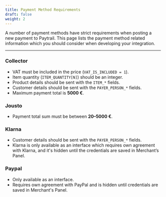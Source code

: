 ```yaml
---
title: Payment Method Requirements
draft: false
weight: 2
---
```


A number of payment methods have strict requirements when posting a new payment to Paytrail. This page lists the payment method related information which you should consider when developing your integration.

***

### Collector

* VAT must be included in the price (`VAT_IS_INCLUDED = 1`).
* Item quantity (`ITEM_QUANTITY[N]`) should be an integer.
* Product details should be sent with the `ITEM_*` fields.
* Customer details should be sent with the `PAYER_PERSON_*` fields.
* Maximum payment total is **5000 €**.

### Jousto

* Payment total sum must be between **20–5000 €**.

### Klarna

* Customer details should be sent with the `PAYER_PERSON_*` fields.
* Klarna is only available as an interface which requires own agreement with Klarna, and it's hidden until the credentials are saved in Merchant’s Panel.

### Paypal

* Only available as an interface.
* Requires own agreement with PayPal and is hidden until credentials are saved in Merchant's Panel.
